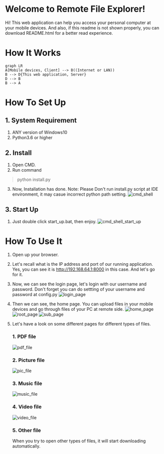 # Welcome to Remote File Explorer!

Hi! This web application can help you access your personal computer at your mobile devices. And also, if this readme is not shown properly, you can download README.html for a better read experience.


# How It Works
```mermaid
graph LR
A[Mobile devices, Client] --> B((Internet or LAN))
B --> D{This web application, Server}
D --> B
B --> A
```
# How To Set Up
## 1. System Requirement
1. ANY version of Windows10
2. Python3.6 or higher
## 2. Install
1. Open CMD.
2. Run command 
> python install.py
3. Now, Installation has done.
Note: Please Don't run install.py script at IDE environment, it may casue incorrect python path setting.
![cmd_shell](./static/Photos/cmd_shell.gif)
## 3. Start Up
1. Just double click start_up.bat, then enjoy.
![cmd_shell_start_up](./static/Photos/cmd_shell_start_up.gif)
 
 # How To Use It
 1. Open up your browser.
 
 2. Let's recall what is the IP address and port of our running application. Yes, you can see it is http://192.168.64.1:8000 in this case. And let's go for it. 
 
 3. Now, we can see the login page, let's login with our username and password. Don't forget you can do settting of your username and password at config.py
![login_page](./static/Photos/login_page.gif)
 
 4. Then we can see, the home page. You can upload files in your mobile devices and go through files of your PC at remote side.
 ![home_page](./static/Photos/home_page.gif)
 ![root_page](./static/Photos/root_page.gif)
 ![sub_page](./static/Photos/sub_screen_LI.jpg)
 
 5. Let's have a look on some different pages for different types of files.
	### 1. PDF file
	![pdf_file](./static/Photos/pdf_screen_LI.jpg)

	### 2. Picture file
	![pic_file](./static/Photos/pic_screen.jpg)

	### 3. Music file
	![music_file](./static/Photos/music_screen.jpg)

	### 4. Video file
	![video_file](./static/Photos/video_screen.jpg)

	### 5. Other file
	When you try to open other types of files, it will start downloading automatically.


<!--stackedit_data:
eyJoaXN0b3J5IjpbLTU4MTU4MzQ0MCwtNTU2MTAwNzc4XX0=
-->